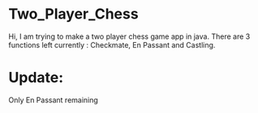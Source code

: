 # Two_Player_Chess
Hi, I am trying to make a two player chess game app in java. There are 3 functions left currently : Checkmate, En Passant and Castling.
# Update:
Only En Passant remaining
